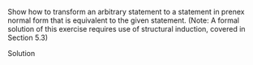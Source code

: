 Show how to transform an arbitrary statement to a statement in prenex normal form that is equivalent to the given statement. (Note: A formal solution of this exercise requires use of structural induction, covered in Section 5.3)

Solution